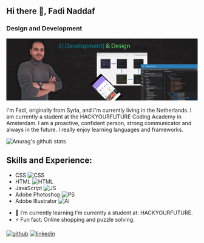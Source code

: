 ## Hi there 👋, Fadi Naddaf
### Design and Development
![Design and Development](https://github.com/F-Naddaf/F-Naddaf/blob/main/GitHub%20Profile%20image-New.jpg)

I'm Fadi, originally from Syria, and I'm currently living in the Netherlands.
I am currently a student at the HACKYOURFUTURE Coding Academy in Amsterdam.
I am a proactive, confident person, strong communicator and always in the future.
I really enjoy learning languages and frameworks.


![Anurag's github stats](https://github-readme-stats.vercel.app/api?username=F-Naddaf)


## Skills and Experience:
* CSS <img src='https://i.ibb.co/km8MJGM/CSS.png' alt='CSS' height='40'>
* HTML <img src='https://i.ibb.co/qWGVFZ9/HTML.png' alt='HTML' height='40'> 
* JavaScript <img src='https://i.ibb.co/Ms2GV1p/JS.png' alt='JS' height='40'>
* Adobe Photoshop <img src='https://i.ibb.co/TKyFTPz/PS.png' alt='PS' height='40'>
* Adobe Illustrator <img src='https://i.ibb.co/VDD9Bwp/AI.png' alt='AI' height='40'>


- 🌱 I’m currently learning I’m currently a student at: HACKYOURFUTURE. 
- ⚡ Fun fact: Online shopping and puzzle solving. 


[<img src='https://cdn.jsdelivr.net/npm/simple-icons@3.0.1/icons/github.svg' alt='github' height='40'>](https://github.com/F-Naddaf)  [<img src='https://cdn.jsdelivr.net/npm/simple-icons@3.0.1/icons/linkedin.svg' alt='linkedin' height='40'>](https://www.linkedin.com/in/fadi-naddaf-a04ba7196/)  

